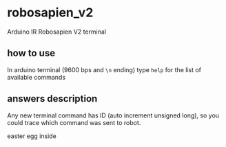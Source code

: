 # robosapien_v2
Arduino IR Robosapien V2 terminal

## how to use
In arduino terminal (9600 bps and `\n` ending) type `help` for the list of available commands

## answers description
Any new terminal command has ID (auto increment unsigned long), so you could trace which command was sent to robot.

easter egg inside
